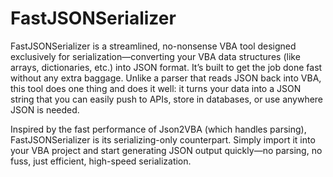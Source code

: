 # FastJSONSerializer

FastJSONSerializer is a streamlined, no-nonsense VBA tool designed exclusively for serialization—converting your VBA data structures (like arrays, dictionaries, etc.) into JSON format. It’s built to get the job done fast without any extra baggage. Unlike a parser that reads JSON back into VBA, this tool does one thing and does it well: it turns your data into a JSON string that you can easily push to APIs, store in databases, or use anywhere JSON is needed.

Inspired by the fast performance of Json2VBA (which handles parsing), FastJSONSerializer is its serializing-only counterpart. Simply import it into your VBA project and start generating JSON output quickly—no parsing, no fuss, just efficient, high-speed serialization.
